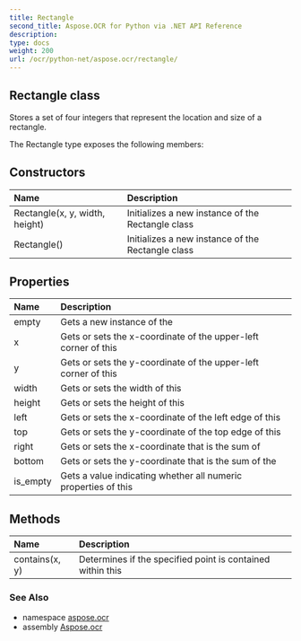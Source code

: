 ```yaml
---
title: Rectangle
second_title: Aspose.OCR for Python via .NET API Reference
description: 
type: docs
weight: 200
url: /ocr/python-net/aspose.ocr/rectangle/
---
```


## Rectangle class

Stores a set of four integers that represent the location and size of a rectangle.

The Rectangle type exposes the following members:
## Constructors
| Name | Description |
| :- | :- |
|Rectangle(x, y, width, height)|Initializes a new instance of the Rectangle class|
|Rectangle()|Initializes a new instance of the Rectangle class|
## Properties
| Name | Description |
| :- | :- |
|empty|Gets a new instance of the|
|x|Gets or sets the x-coordinate of the upper-left corner of this|
|y|Gets or sets the y-coordinate of the upper-left corner of this|
|width|Gets or sets the width of this|
|height|Gets or sets the height of this|
|left|Gets or sets the x-coordinate of the left edge of this|
|top|Gets or sets the y-coordinate of the top edge of this|
|right|Gets or sets the x-coordinate that is the sum of|
|bottom|Gets or sets the y-coordinate that is the sum of the|
|is_empty|Gets a value indicating whether all numeric properties of this|
## Methods
| Name | Description |
| :- | :- |
|contains(x, y)|Determines if the specified point is contained within this|

### See Also

* namespace [aspose.ocr](/ocr/python-net/aspose.ocr/)
* assembly [Aspose.ocr](/ocr/python-net/)

